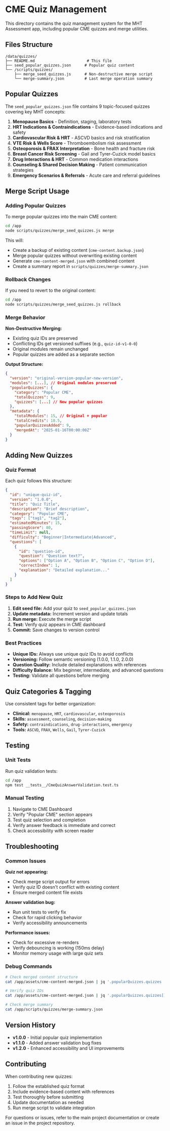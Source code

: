 # CME Quiz Management

This directory contains the quiz management system for the MHT Assessment app, including popular CME quizzes and merge utilities.

## Files Structure

```
/data/quizzes/
├── README.md                       # This file
├── seed_popular_quizzes.json      # Popular quiz content
└── /scripts/quizzes/
    ├── merge_seed_quizzes.js      # Non-destructive merge script
    └── merge-summary.json         # Last merge operation summary
```

## Popular Quizzes

The `seed_popular_quizzes.json` file contains 9 topic-focused quizzes covering key MHT concepts:

1. **Menopause Basics** - Definition, staging, laboratory tests
2. **HRT Indications & Contraindications** - Evidence-based indications and safety
3. **Cardiovascular Risk & HRT** - ASCVD basics and risk stratification
4. **VTE Risk & Wells Score** - Thromboembolism risk assessment
5. **Osteoporosis & FRAX Interpretation** - Bone health and fracture risk
6. **Breast Cancer Risk Screening** - Gail and Tyrer-Cuzick model basics
7. **Drug Interactions & HRT** - Common medication interactions
8. **Counseling & Shared Decision Making** - Patient communication strategies
9. **Emergency Scenarios & Referrals** - Acute care and referral guidelines

## Merge Script Usage

### Adding Popular Quizzes

To merge popular quizzes into the main CME content:

```bash
cd /app
node scripts/quizzes/merge_seed_quizzes.js merge
```

This will:
- Create a backup of existing content (`cme-content.backup.json`)
- Merge popular quizzes without overwriting existing content
- Generate `cme-content-merged.json` with combined content
- Create a summary report in `scripts/quizzes/merge-summary.json`

### Rollback Changes

If you need to revert to the original content:

```bash
cd /app
node scripts/quizzes/merge_seed_quizzes.js rollback
```

### Merge Behavior

**Non-Destructive Merging:**
- Existing quiz IDs are preserved
- Conflicting IDs get versioned suffixes (e.g., `quiz-id-v1-0-0`)
- Original modules remain unchanged
- Popular quizzes are added as a separate section

**Output Structure:**
```json
{
  "version": "original-version-popular-new-version",
  "modules": [...], // Original modules preserved
  "popularQuizzes": {
    "category": "Popular CME",
    "totalQuizzes": 9,
    "quizzes": [...] // New popular quizzes
  },
  "metadata": {
    "totalModules": 15, // Original + popular
    "totalCredits": 10.5,
    "popularQuizzesAdded": 9,
    "mergedAt": "2025-01-16T00:00:00Z"
  }
}
```

## Adding New Quizzes

### Quiz Format

Each quiz follows this structure:

```json
{
  "id": "unique-quiz-id",
  "version": "1.0.0",
  "title": "Quiz Title",
  "description": "Brief description",
  "category": "Popular CME",
  "tags": ["tag1", "tag2"],
  "estimatedMinutes": 15,
  "passingScore": 80,
  "timeLimit": null,
  "difficulty": "Beginner|Intermediate|Advanced",
  "questions": [
    {
      "id": "question-id",
      "question": "Question text?",
      "options": ["Option A", "Option B", "Option C", "Option D"],
      "correctIndex": 1,
      "explanation": "Detailed explanation..."
    }
  ]
}
```

### Steps to Add New Quiz

1. **Edit seed file:** Add your quiz to `seed_popular_quizzes.json`
2. **Update metadata:** Increment version and update totals
3. **Run merge:** Execute the merge script
4. **Test:** Verify quiz appears in CME dashboard
5. **Commit:** Save changes to version control

### Best Practices

- **Unique IDs:** Always use unique quiz IDs to avoid conflicts
- **Versioning:** Follow semantic versioning (1.0.0, 1.1.0, 2.0.0)
- **Question Quality:** Include detailed explanations with references
- **Difficulty Balance:** Mix beginner, intermediate, and advanced questions
- **Testing:** Validate all questions before merging

## Quiz Categories & Tagging

Use consistent tags for better organization:

- **Clinical:** `menopause`, `HRT`, `cardiovascular`, `osteoporosis`
- **Skills:** `assessment`, `counseling`, `decision-making`
- **Safety:** `contraindications`, `drug-interactions`, `emergency`
- **Tools:** `ASCVD`, `FRAX`, `Wells`, `Gail`, `Tyrer-Cuzick`

## Testing

### Unit Tests

Run quiz validation tests:

```bash
cd /app
npm test __tests__/CmeQuizAnswerValidation.test.ts
```

### Manual Testing

1. Navigate to CME Dashboard
2. Verify "Popular CME" section appears
3. Test quiz selection and completion
4. Verify answer feedback is immediate and correct
5. Check accessibility with screen reader

## Troubleshooting

### Common Issues

**Quiz not appearing:**
- Check merge script output for errors
- Verify quiz ID doesn't conflict with existing content
- Ensure merged content file exists

**Answer validation bug:**
- Run unit tests to verify fix
- Check for rapid clicking behavior
- Verify accessibility announcements

**Performance issues:**
- Check for excessive re-renders
- Verify debouncing is working (150ms delay)
- Monitor memory usage with large quiz sets

### Debug Commands

```bash
# Check merged content structure
cat /app/assets/cme-content-merged.json | jq '.popularQuizzes.quizzes | length'

# Verify quiz IDs
cat /app/assets/cme-content-merged.json | jq '.popularQuizzes.quizzes[].id'

# Check merge summary
cat /app/scripts/quizzes/merge-summary.json
```

## Version History

- **v1.0.0** - Initial popular quiz implementation
- **v1.1.0** - Added answer validation bug fixes
- **v1.2.0** - Enhanced accessibility and UI improvements

## Contributing

When contributing new quizzes:

1. Follow the established quiz format
2. Include evidence-based content with references
3. Test thoroughly before submitting
4. Update documentation as needed
5. Run merge script to validate integration

For questions or issues, refer to the main project documentation or create an issue in the project repository.